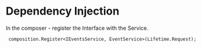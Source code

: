 # Dependency Injection

In the composer - register the Interface with the Service. 

```text
 composition.Register<IEventsService, EventService>(Lifetime.Request);
```



